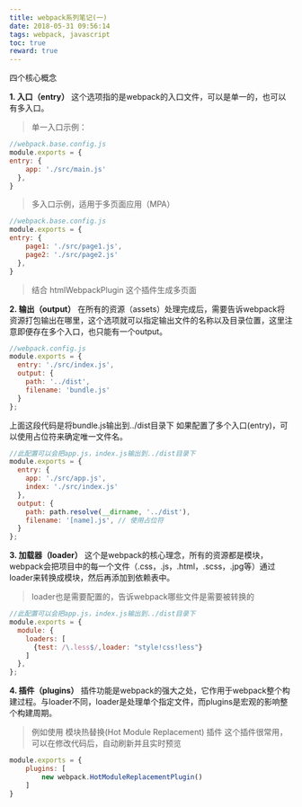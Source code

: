 ```yaml
---
title: webpack系列笔记(一)
date: 2018-05-31 09:56:14
tags: webpack, javascript
toc: true
reward: true
---
```

四个核心概念

<!-- more -->
**1. 入口（entry）**
这个选项指的是webpack的入口文件，可以是单一的，也可以有多入口。

> 单一入口示例：

```js
//webpack.base.config.js
module.exports = {
entry: {
    app: './src/main.js'
  },
}
```
> 多入口示例，适用于多页面应用（MPA）

```js
//webpack.base.config.js
module.exports = {
entry: {
    page1: './src/page1.js',
    page2: './src/page2.js'
  },
}
```
> 结合 htmlWebpackPlugin 这个插件生成多页面

 **2. 输出（output）**
在所有的资源（assets）处理完成后，需要告诉webpack将资源打包输出在哪里，这个选项就可以指定输出文件的名称以及目录位置，这里注意即便存在多个入口，也只能有一个output。
```js
//webpack.config.js
module.exports = {
  entry: './src/index.js',
  output: {
    path: '../dist',
    filename: 'bundle.js'
  }
};
```
上面这段代码是将bundle.js输出到../dist目录下
如果配置了多个入口(entry)，可以使用占位符来确定唯一文件名。
```javascript
//此配置可以会把app.js，index.js输出到../dist目录下
module.exports = {
  entry: {
    app: './src/app.js',
    index: './src/index.js'
  },
  output: {
    path: path.resolve(__dirname, '../dist'),
    filename: '[name].js', // 使用占位符
  }
};
```
**3. 加载器（loader）**
这个是webpack的核心理念，所有的资源都是模块，webpack会把项目中的每一个文件（.css，.js，.html，.scss，.jpg等）通过loader来转换成模块，然后再添加到依赖表中。

> loader也是需要配置的，告诉webpack哪些文件是需要被转换的

```js
//此配置可以会把app.js，index.js输出到../dist目录下
module.exports = {
  module: {
    loaders: [
      {test: /\.less$/,loader: "style!css!less"}
    ]
  },
};
```
**4. 插件（plugins）**
插件功能是webpack的强大之处，它作用于webpack整个构建过程。与loader不同，loader是处理单个指定文件，而plugins是宏观的影响整个构建周期。
> 例如使用 模块热替换(Hot Module Replacement) 插件
这个插件很常用，可以在修改代码后，自动刷新并且实时预览

```js
module.exports = {
    plugins: [
        new webpack.HotModuleReplacementPlugin()
    ] 
}
```
